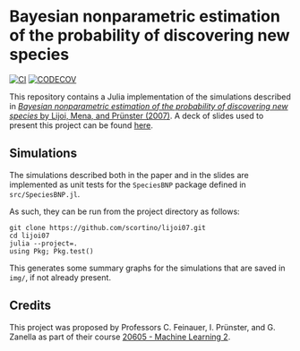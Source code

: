 # Bayesian nonparametric estimation of the probability of discovering new species

[![CI][CI-img]][CI-url] [![CODECOV][codecov-img]][codecov-url]

This repository contains a Julia implementation of the simulations described in [*Bayesian nonparametric estimation of the probability of discovering new species* by Lijoi, Mena, and Prünster (2007)](https://www.jstor.org/stable/20441417?seq=1#metadata_info_tab_contents). A deck of slides used to present this project can be found [here](https://github.com/scortino/lijoi07-slides).

## Simulations

The simulations described both in the paper and in the slides are implemented as unit tests for the `SpeciesBNP` package defined in `src/SpeciesBNP.jl`.

As such, they can be run from the project directory as follows:

```console
git clone https://github.com/scortino/lijoi07.git
cd lijoi07
julia --project=.
using Pkg; Pkg.test()
```

This generates some summary graphs for the simulations that are saved in `img/`, if not already present.

## Credits

This project was proposed by Professors C. Feinauer, I. Prünster, and G. Zanella as part of their course [20605 - Machine Learning 2](https://didattica.unibocconi.eu/ts/tsn_anteprima.php?cod_ins=20605&anno=2022&IdPag=).

[CI-img]: https://github.com/stefanocortinovis/species-bnp/actions/workflows/ci.yml/badge.svg
[CI-url]: https://github.com/stefanocortinovis/species-bnp/actions/workflows/ci.yml

[codecov-img]: https://codecov.io/gh/stefanocortinovis/species-bnp/branch/main/graph/badge.svg
[codecov-url]: https://codecov.io/gh/stefanocortinovis/species-bnp
